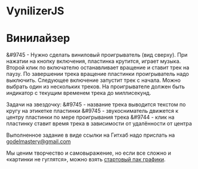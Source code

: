 # VynilizerJS

# Винилайзер

&#9745 - Нужно сделать виниловый проигрыватель (вид сверху). При нажатии на кнопку включения, пластинка крутится, играет музыка. Второй клик по включателю останавливает вращение и ставит трек на паузу. По завершении трека вращение пластинки проигрыватель надо выключить. Следующее включение запустит трек с начала. Можно выбрать один из нескольких треков. На проигрывателе должен быть индикатор с текущим временем трека до миллисекунд. 

Задачи на звездочку: 
&#9745 - название трека выводится текстом по кругу на этикетке пластинки 
&#9745 - звукосниматель движется к центру пластинки по мере проигрывания трека 
&#9744 - клик на пластинку ставит время трека в зависимости от удалённости от центра 

Выполненное задание в виде ссылки на Гитхаб надо прислать на godelmastery@gmail.com 

Мы ценим творчество и самовыражение, но если все сложно и «картинки не гуглятся», можно взять [стартовый пак графики](https://drive.google.com/file/d/1sMncoTmMUZbhrfF77avVB8HpXwWRal3A/view?usp=sharing). 
